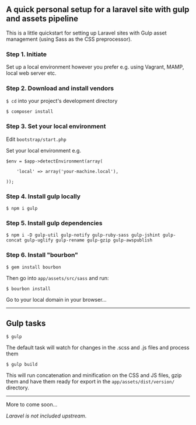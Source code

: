 ## A quick personal setup for a laravel site with gulp and assets pipeline

This is a little quickstart for setting up Laravel sites with Gulp asset management (using Sass as the CSS preprocessor). 

### Step 1. Initiate

Set up a local environment however you prefer e.g. using Vagrant, MAMP, local web server etc.

### Step 2. Download and install vendors

`$ cd` into your project's development directory

`$ composer install`

### Step 3. Set your local environment

Edit `bootstrap/start.php`

Set your local environment e.g.

    $env = $app->detectEnvironment(array(

        'local' => array('your-machine.local'),

    ));
    
### Step 4. Install gulp locally

`$ npm i gulp`

### Step 5. Install gulp dependencies

`$ npm i -D gulp-util gulp-notify gulp-ruby-sass gulp-jshint gulp-concat gulp-uglify gulp-rename gulp-gzip gulp-awspublish`

### Step 6. Install "bourbon"

`$ gem install bourbon`

Then go into `app/assets/src/sass` and run:

`$ bourbon install`

Go to your local domain in your browser...

---

## Gulp tasks

`$ gulp`

The default task will watch for changes in the .scss and .js files and process them

`$ gulp build`

This will run concatenation and minification on the CSS and JS files, gzip them and have them ready for export in the `app/assets/dist/version/` directory.

---

More to come soon...

*Laravel is not included upstream*.
